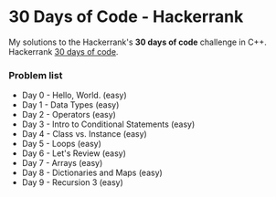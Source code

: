 # 30 Days of Code - Hackerrank
My solutions to the Hackerrank's **30 days of code** challenge in C++.
Hackerrank [30 days of code](https://www.hackerrank.com/domains/tutorials/30-days-of-code).
### Problem list
- Day 0 - Hello, World. (easy)
- Day 1 - Data Types (easy)
- Day 2 - Operators (easy)
- Day 3 - Intro to Conditional Statements (easy)
- Day 4 - Class vs. Instance (easy)
- Day 5 - Loops (easy)
- Day 6 - Let's Review (easy)
- Day 7 - Arrays (easy)
- Day 8 - Dictionaries and Maps (easy)
- Day 9 - Recursion 3 (easy)
